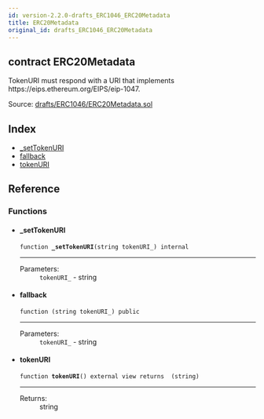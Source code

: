 ```yaml
---
id: version-2.2.0-drafts_ERC1046_ERC20Metadata
title: ERC20Metadata
original_id: drafts_ERC1046_ERC20Metadata
---
```


<div class="contract-doc"><div class="contract"><h2 class="contract-header"><span class="contract-kind">contract</span> ERC20Metadata</h2><p class="description">TokenURI must respond with a URI that implements https://eips.ethereum.org/EIPS/eip-1047.</p><div class="source">Source: <a href="https://github.com/OpenZeppelin/zeppelin-solidity/blob/v2.2.0/contracts/drafts/ERC1046/ERC20Metadata.sol" target="_blank">drafts/ERC1046/ERC20Metadata.sol</a></div></div><div class="index"><h2>Index</h2><ul><li><a href="drafts_ERC1046_ERC20Metadata.html#_setTokenURI">_setTokenURI</a></li><li><a href="drafts_ERC1046_ERC20Metadata.html#">fallback</a></li><li><a href="drafts_ERC1046_ERC20Metadata.html#tokenURI">tokenURI</a></li></ul></div><div class="reference"><h2>Reference</h2><div class="functions"><h3>Functions</h3><ul><li><div class="item function"><span id="_setTokenURI" class="anchor-marker"></span><h4 class="name">_setTokenURI</h4><div class="body"><code class="signature">function <strong>_setTokenURI</strong><span>(string tokenURI_) </span><span>internal </span></code><hr/><dl><dt><span class="label-parameters">Parameters:</span></dt><dd><div><code>tokenURI_</code> - string</div></dd></dl></div></div></li><li><div class="item function"><span id="fallback" class="anchor-marker"></span><h4 class="name">fallback</h4><div class="body"><code class="signature">function <strong></strong><span>(string tokenURI_) </span><span>public </span></code><hr/><dl><dt><span class="label-parameters">Parameters:</span></dt><dd><div><code>tokenURI_</code> - string</div></dd></dl></div></div></li><li><div class="item function"><span id="tokenURI" class="anchor-marker"></span><h4 class="name">tokenURI</h4><div class="body"><code class="signature">function <strong>tokenURI</strong><span>() </span><span>external </span><span>view </span><span>returns  (string) </span></code><hr/><dl><dt><span class="label-return">Returns:</span></dt><dd>string</dd></dl></div></div></li></ul></div></div></div>
